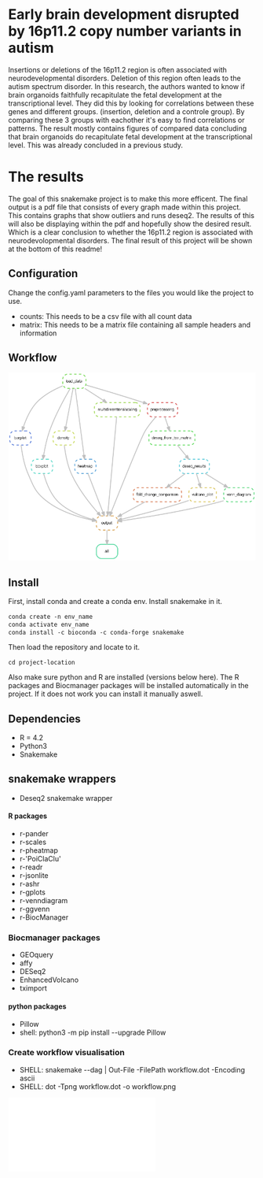 # Early brain development disrupted by 16p11.2 copy number variants in autism
Insertions or deletions of the 16p11.2 region is often associated with neurodevelopmental disorders. Deletion of this region often leads to the autism spectrum disorder. In this research, the authors wanted to know if brain organoids faithfully recapitulate the fetal development at the transcriptional level. They did this by looking for correlations between these genes and different groups. (insertion, deletion and a controle group). By comparing these 3 groups with eachother it's easy to find correlations or patterns. The result mostly contains figures of compared data concluding that brain organoids do recapitulate fetal development at the transcriptional level. This was already concluded in a previous study.

# The results
The goal of this snakemake project is to make this more efficent. The final output is a pdf file that consists of every graph made within this project.
This contains graphs that show outliers and runs deseq2. The results of this will also be displaying within the pdf and hopefully show the desired result. Which is
a clear conclusion to whether the 16p11.2 region is associated with neurodevolopmental disorders.
The final result of this project will be shown at the bottom of this readme!

## Configuration
Change the config.yaml parameters to the files you would like the project to use.
- counts: This needs to be a csv file with all count data
- matrix:  This needs to be a matrix file containing all sample headers and information

## Workflow
![img](workflow/workflow.png)

## Install
First, install conda and create a conda env. Install snakemake in it.
```commandline
conda create -n env_name
conda activate env_name
conda install -c bioconda -c conda-forge snakemake
```
Then load the repository and locate to it.
```commandline
cd project-location
```
Also make sure python and R are installed (versions below here). The R packages and Biocmanager packages will be 
installed automatically in the project. If it does not work you can install it manually aswell.

## Dependencies
- R = 4.2
- Python3
- Snakemake

## snakemake wrappers
- Deseq2 snakemake wrapper

#### R packages
- r-pander
- r-scales
- r-pheatmap
- r-'PoiClaClu'
- r-readr
- r-jsonlite
- r-ashr
- r-gplots
- r-venndiagram
- r-ggvenn
- r-BiocManager

### Biocmanager packages
- GEOquery
- affy
- DESeq2
- EnhancedVolcano
- tximport

#### python packages
- Pillow
- shell: python3 -m pip install --upgrade Pillow


### Create workflow visualisation
- SHELL: snakemake --dag | Out-File -FilePath workflow.dot -Encoding ascii
- SHELL: dot -Tpng workflow.dot -o workflow.png

![Final PDF result file](output.pdf)